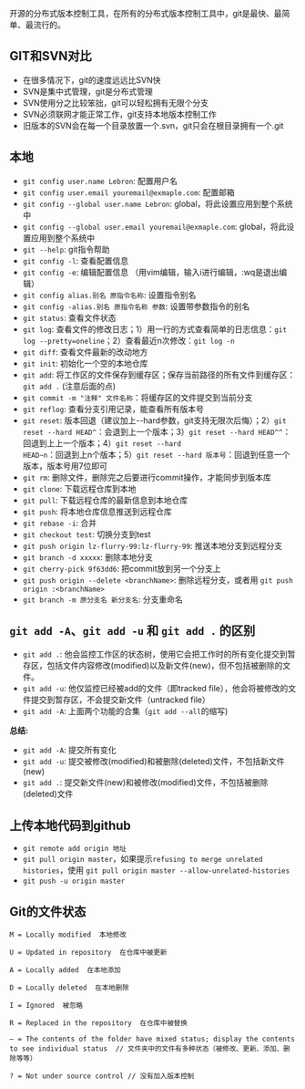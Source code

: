 
开源的分布式版本控制工具，在所有的分布式版本控制工具中，git是最快、最简单、最流行的。

## GIT和SVN对比

- 在很多情况下，git的速度远远比SVN快
- SVN是集中式管理，git是分布式管理
- SVN使用分之比较笨拙，git可以轻松拥有无限个分支
- SVN必须联网才能正常工作，git支持本地版本控制工作
- 旧版本的SVN会在每一个目录放置一个.svn，git只会在根目录拥有一个.git

## 本地

- `git config user.name Lebron`: 配置用户名
- `git config user.email youremail@exmaple.com`: 配置邮箱
- `git config --global user.name Lebron`: global，将此设置应用到整个系统中
- `git config --global user.email youremail@exmaple.com`: global，将此设置应用到整个系统中
- `git --help`: git指令帮助
- `git config -l`: 查看配置信息
- `git config -e`: 编辑配置信息 （用vim编辑，输入i进行编辑，:wq是退出编辑）
- `git config alias.别名 原指令名称`: 设置指令别名
- `git config -alias.别名 原指令名称 参数`: 设置带参数指令的别名
- `git status`: 查看文件状态
- `git log`: 查看文件的修改日志；1）用一行的方式查看简单的日志信息：`git log --pretty=oneline`；2）查看最近n次修改：`git log -n`
- `git diff`: 查看文件最新的改动地方
- `git init`: 初始化一个空的本地仓库
- `git add`: 将工作区的文件保存到缓存区；保存当前路径的所有文件到缓存区：`git add .` (注意后面的点)
- `git commit -m "注释" 文件名称`：将缓存区的文件提交到当前分支      
- `git reflog`: 查看分支引用记录，能查看所有版本号
- `git reset`: 版本回退（建议加上--hard参数，git支持无限次后悔）；2）`git reset --hard HEAD^`：会退到上一个版本；3）`git reset --hard HEAD^^`：回退到上上一个版本；4）`git reset --hard HEAD~n`：回退到上n个版本；5）`git reset --hard 版本号`：回退到任意一个版本，版本号用7位即可
- `git rm`: 删除文件，删除完之后要进行commit操作，才能同步到版本库
- `git clone`: 下载远程仓库到本地
- `git pull`: 下载远程仓库的最新信息到本地仓库
- `git push`: 将本地仓库信息推送到远程仓库
- `git rebase -i`: 合并
- `git checkout test`: 切换分支到test
- `git push origin lz-flurry-99:lz-flurry-99`: 推送本地分支到远程分支
- `git branch -d xxxxx`: 删除本地分支
- `git cherry-pick 9f63dd6`: 把commit放到另一个分支上
- `git push origin --delete <branchName>`: 删除远程分支，或者用 `git push origin :<branchName>`
- `git branch -m 原分支名 新分支名`: 分支重命名

## `git add -A`、`git add -u` 和 `git add .` 的区别

- `git add .`: 他会监控工作区的状态树，使用它会把工作时的所有变化提交到暂存区，包括文件内容修改(modified)以及新文件(new)，但不包括被删除的文件。
- `git add -u`: 他仅监控已经被add的文件（即tracked file），他会将被修改的文件提交到暂存区，不会提交新文件（untracked file）
- `git add -A`: 上面两个功能的合集（`git add --all`的缩写)

**总结:**

- `git add -A`: 提交所有变化
- `git add -u`: 提交被修改(modified)和被删除(deleted)文件，不包括新文件(new)
- `git add .`: 提交新文件(new)和被修改(modified)文件，不包括被删除(deleted)文件

## 上传本地代码到github

- `git remote add origin 地址`
- `git pull origin master`，如果提示`refusing to merge unrelated histories`，使用 `git pull origin master --allow-unrelated-histories`
- `git push -u origin master`

## Git的文件状态

```
M = Locally modified  本地修改
  
U = Updated in repository  在仓库中被更新
  
A = Locally added  在本地添加
  
D = Locally deleted  在本地删除
  
I = Ignored  被忽略
  
R = Replaced in the repository  在仓库中被替换
  
– = The contents of the folder have mixed status; display the contents to see individual status  // 文件夹中的文件有多种状态（被修改、更新、添加、删除等等）
  
? = Not under source control // 没有加入版本控制
```
